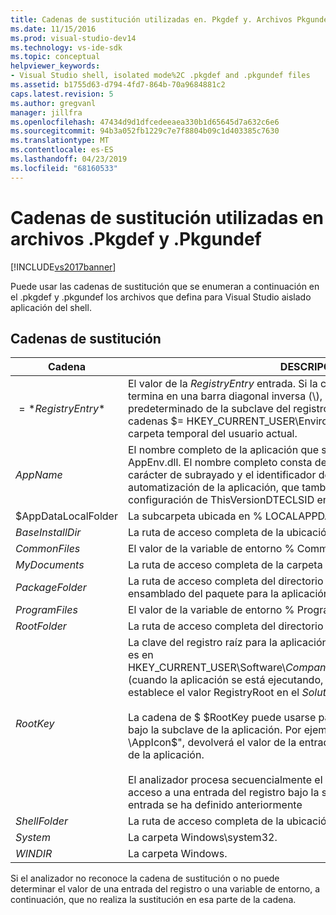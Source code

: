 ```yaml
---
title: Cadenas de sustitución utilizadas en. Pkgdef y. Archivos Pkgundef | Documentos de Microsoft
ms.date: 11/15/2016
ms.prod: visual-studio-dev14
ms.technology: vs-ide-sdk
ms.topic: conceptual
helpviewer_keywords:
- Visual Studio shell, isolated mode%2C .pkgdef and .pkgundef files
ms.assetid: b1755d63-d794-4fd7-864b-70a9684881c2
caps.latest.revision: 5
ms.author: gregvanl
manager: jillfra
ms.openlocfilehash: 47434d9d1dfcedeeaea330b1d65645d7a632c6e6
ms.sourcegitcommit: 94b3a052fb1229c7e7f8804b09c1d403385c7630
ms.translationtype: MT
ms.contentlocale: es-ES
ms.lasthandoff: 04/23/2019
ms.locfileid: "68160533"
---
```

# <a name="substitution-strings-used-in-pkgdef-and-pkgundef-files"></a>Cadenas de sustitución utilizadas en archivos .Pkgdef y .Pkgundef
[!INCLUDE[vs2017banner](../includes/vs2017banner.md)]

Puede usar las cadenas de sustitución que se enumeran a continuación en el .pkgdef y .pkgundef los archivos que defina para Visual Studio aislado aplicación del shell.  
  
## <a name="substitution-strings"></a>Cadenas de sustitución  
  
|Cadena|DESCRIPCIÓN|  
|------------|-----------------|  
|$=*RegistryEntry*$|El valor de la *RegistryEntry* entrada. Si la cadena de entrada del registro termina en una barra diagonal inversa (\\), a continuación, se usa el valor predeterminado de la subclave del registro. Por ejemplo, la sustitución de cadenas $= HKEY_CURRENT_USER\Environment\TEMP$ se expande a la carpeta temporal del usuario actual.|  
|$AppName$|El nombre completo de la aplicación que se pasa a los puntos de entrada AppEnv.dll. El nombre completo consta del nombre de la aplicación, un carácter de subrayado y el identificador de clase (CLSID) del objeto de automatización de la aplicación, que también se registra como el valor de la configuración de ThisVersionDTECLSID en el archivo .pkgdef del proyecto.|  
|$AppDataLocalFolder|La subcarpeta ubicada en % LOCALAPPDATA % para esta aplicación.|  
|$BaseInstallDir$|La ruta de acceso completa de la ubicación donde se instaló Visual Studio.|  
|$CommonFiles$|El valor de la variable de entorno % CommonProgramFiles %.|  
|$MyDocuments$|La ruta de acceso completa de la carpeta Mis documentos del usuario actual.|  
|$PackageFolder$|La ruta de acceso completa del directorio que contiene los archivos de ensamblado del paquete para la aplicación.|  
|$ProgramFiles$|El valor de la variable de entorno % ProgramFiles %.|  
|$RootFolder$|La ruta de acceso completa del directorio raíz de la aplicación.|  
|$RootKey$|La clave del registro raíz para la aplicación. De forma predeterminada, la raíz es en HKEY_CURRENT_USER\Software\\*CompanyName*\\*ProjectName*\\*VersionNumber* (cuando la aplicación se está ejecutando, _Config se anexa a esta clave). Se establece el valor RegistryRoot en el *SolutionName*archivo .pkgdef.<br /><br /> La cadena de $ $RootKey puede usarse para recuperar un valor del registro bajo la subclave de la aplicación. Por ejemplo, la cadena "$= $RootKey$ \AppIcon$", devolverá el valor de la entrada AppIcon bajo la subclave de raíz de la aplicación.<br /><br /> El analizador procesa secuencialmente el archivo .pkgdef y puede tener acceso a una entrada del registro bajo la subclave de la aplicación solo si la entrada se ha definido anteriormente|  
|$ShellFolder$|La ruta de acceso completa de la ubicación donde se instaló Visual Studio.|  
|$System$|La carpeta Windows\system32.|  
|$WINDIR$|La carpeta Windows.|  
  
 Si el analizador no reconoce la cadena de sustitución o no puede determinar el valor de una entrada del registro o una variable de entorno, a continuación, que no realiza la sustitución en esa parte de la cadena.
